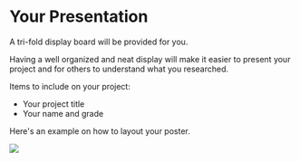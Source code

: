# Your Presentation

A tri-fold display board will be provided for you.

Having a well organized and neat display will make it easier to present your
project and for others to understand what you researched.

Items to include on your project:

  * Your project title
  * Your name and grade

Here's an example on how to layout your poster.

![]("resources/poster.png")
